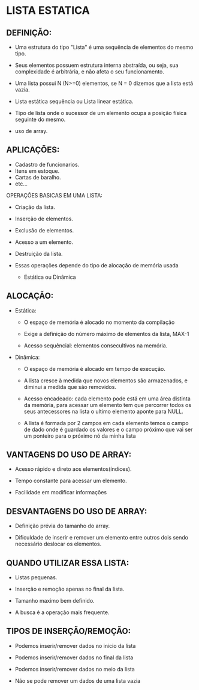 # LISTA ESTATICA

## DEFINIÇÃO:

  * Uma estrutura do tipo "Lista" é uma sequência de elementos do mesmo tipo.

  * Seus elementos possuem estrutura interna abstraída, ou seja, sua complexidade
	é arbitrária, e não afeta o seu funcionamento.

  * Uma lista possui N (N>=0) elementos, se N = 0 dizemos que a lista está vazia.

  * Lista estática sequência ou Lista linear estática.

  * Tipo de lista onde o sucessor de um elemento ocupa a posição física seguinte
	do mesmo.

  * uso de array.


## APLICAÇÕES:

  * Cadastro de funcionarios.
  * Itens em estoque.
  * Cartas de baralho.
  * etc...

OPERAÇÕES BASICAS EM UMA LISTA:

  * Criação da lista.
  * Inserção de elementos.
  * Exclusão de elementos.
  * Acesso a um elemento.
  * Destruição da lista.

  * Essas operações depende do tipo de alocação de memória usada

    * Estática ou Dinâmica

## ALOCAÇÃO:

  * Estática:

    * O espaço de memória é alocado no momento da compilação

    * Exige a definição do número máximo de elementos da lista, MAX-1

    * Acesso sequêncial: elementos consecultivos na memória.

  * Dinâmica:

    * O espaço de memória é alocado em tempo de execução.

    * A lista cresce à medida que novos elementos são armazenados, e diminui a
    medida que são removidos.

    * Acesso encadeado: cada elemento pode está em uma área distinta da memória,
    para acessar um elemento tem que percorrer todos os seus antecessores na lista
    o ultimo elemento aponte para NULL.

    * A lista é formada por 2 campos em cada elemento temos o campo de dado onde
    é guardado os valores e o campo próximo que vai ser um ponteiro para o próximo
    nó da minha lista

## VANTAGENS DO USO DE ARRAY:

  * Acesso rápido e direto aos elementos(índices).

  * Tempo constante para acessar um elemento.

  * Facilidade em modificar informações

## DESVANTAGENS DO USO DE ARRAY:

  * Definição prévia do tamanho do array.

  * Dificuldade de inserir e remover um elemento entre outros dois sendo
	necessário deslocar os elementos.

## QUANDO UTILIZAR ESSA LISTA:

  * Listas pequenas.

  * Inserção e remoção apenas no final da lista.

  * Tamanho maximo bem definido.

  * A busca é a operação mais frequente.

## TIPOS DE INSERÇÃO/REMOÇÃO:

  * Podemos inserir/remover dados no inicio da lista

  * Podemos inserir/remover dados no final da lista

  * Podemos inserir/remover dados no meio da lista

  * Não se pode remover um dados de uma lista vazia
